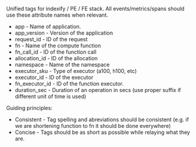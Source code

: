 Unified tags for indexify / PE / FE stack. All events/metrics/spans should use these attribute names when relevant.

- app - Name of application.
- app_version - Version of the application
- request_id - ID of the request
- fn - Name of the compute function
- fn_call_id - ID of the function call
- allocation_id - ID of the allocation
- namespace - Name of the namespace
- executor_sku - Type of executor (a100, h100, etc)
- executor_id - ID of the executor
- fn_executor_id - ID of the function executor.
- duration_sec - Duration of an operation in secs (use proper suffix if different unit of time is used)

Guiding principles:
- Consistent - Tag spelling and abreviations should be consistent (e.g. if we are shortening function to fn it should be done everywhere)
- Concise - Tags should be as short as possible while relaying what they are.

